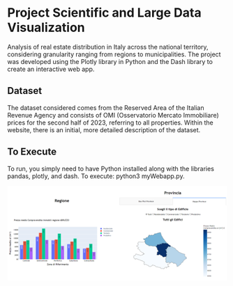 # Project Scientific and Large Data Visualization
Analysis of real estate distribution in Italy across the national territory, considering granularity ranging from regions to municipalities.
The project was developed using the Plotly library in Python and the Dash library to create an interactive web app.

##  Dataset
The dataset considered comes from the Reserved Area of the Italian Revenue Agency and consists of OMI (Osservatorio Mercato Immobiliare) prices for the second half of 2023, referring to all properties.
Within the website, there is an initial, more detailed description of the dataset.
## To Execute
To run, you simply need to have Python installed along with the libraries pandas, plotly, and dash. To execute: python3 myWebapp.py.

![Alt text](GitHUb.png)
